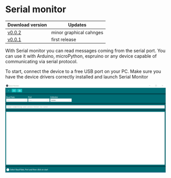 # Serial monitor

|Download version| Updates |
| --- | --- |
|[v0.0.2](https://drive.google.com/file/d/1qrTAdbDyCnM1zm6bJx_M2T-Gml-YjWJE/view?usp=sharing)| minor graphical cahnges |
|[v0.0.1](https://drive.google.com/file/d/1aK8gUFseS3wNW__-hjz6X4X5vf8Oe4-u/view?usp=sharing)| first release |

With Serial monitor you can read messages coming from the serial port. You can use it with Arduino, microPython, espruino or any device capable of communicating via serial protocol.

To start, connect the device to a free USB port on your PC. Make sure you have the device drivers correctly installed and launch Serial Monitor

![](images/serial-monitor.gif)
